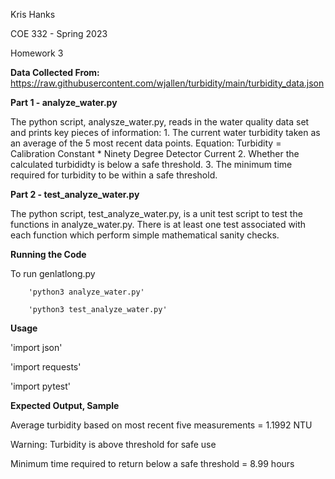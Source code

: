 Kris Hanks

COE 332 - Spring 2023

Homework 3

**Data Collected From:**
https://raw.githubusercontent.com/wjallen/turbidity/main/turbidity_data.json

**Part 1 - analyze_water.py**

The python script, analysze_water.py, reads in the water quality data set and prints key pieces of information:
	1. The current water turbidity taken as an average of the 5 most recent data points.
		Equation: Turbidity = Calibration Constant * Ninety Degree Detector Current
	2. Whether the calculated turbididty is below a safe threshold. 
	3. The minimum time required for turbidity to be within a safe threshold. 

**Part 2 - test_analyze_water.py**

The python script, test_analyze_water.py, is a unit test script to test the functions in analyze_water.py. There is at least one test associated with each function which perform simple mathematical sanity checks.  

**Running the Code**

To run genlatlong.py

        'python3 analyze_water.py'

        'python3 test_analyze_water.py'

**Usage**

'import json'

'import requests'

'import pytest'

**Expected Output, Sample**

Average turbidity based on most recent five measurements = 1.1992 NTU

Warning: Turbidity is above threshold for safe use

Minimum time required to return below a safe threshold = 8.99 hours

